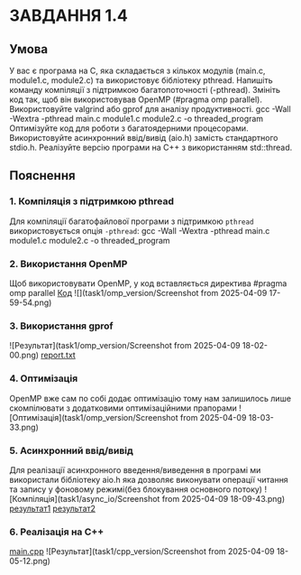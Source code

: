 # ЗАВДАННЯ 1.4 
## Умова 
У вас є програма на C, яка складається з кількох модулів (main.c, module1.c, module2.c) та використовує бібліотеку pthread.
Напишіть команду компіляції з підтримкою багатопоточності (-pthread).
Змініть код так, щоб він використовував OpenMP (#pragma omp parallel).
Використовуйте valgrind або gprof для аналізу продуктивності.
gcc -Wall -Wextra -pthread main.c module1.c module2.c -o threaded_program
Оптимізуйте код для роботи з багатоядерними процесорами.
Використовуйте асинхронний ввід/вивід (aio.h) замість стандартного stdio.h.
Реалізуйте версію програми на C++ з використанням std::thread.

## Пояснення 
### 1. Компіляція з підтримкою pthread
Для компіляції багатофайлової програми з підтримкою `pthread` використовується опція `-pthread`: gcc -Wall -Wextra -pthread main.c module1.c module2.c -o threaded_program

### 2. Використання OpenMP
Щоб використовувати OpenMP, у код вставляється директива #pragma omp parallel
[Код](task1/omp_version/main.c)
![](task1/omp_version/Screenshot from 2025-04-09 17-59-54.png)

### 3. Використання gprof
![Результат](task1/omp_version/Screenshot from 2025-04-09 18-02-00.png)
[report.txt](task1/omp_version/report.txt)

### 4. Оптимізація 
OpenMP вже сам по собі додає оптимізацію тому нам залишилось лише скомпілювати з додатковими оптимізаційними прапорами
![Оптимізація](task1/omp_version/Screenshot from 2025-04-09 18-03-33.png)

### 5. Асинхронний ввід/вивід
Для реалізації асинхронного введення/виведення в програмі ми використали бібліотеку aio.h
яка дозволяє виконувати операції читання та запису у фоновому режимі(без блокування основного потоку)
![Компіляція](task1/async_io/Screenshot from 2025-04-09 18-09-43.png)
[результат1](task1/async_io/module1_output.txt)
[результат2](task1/async_io/module2_output.txt)

### 6. Реалізація на C++
[main.cpp](task1/cpp_version/main.cpp)
![Результат](task1/cpp_version/Screenshot from 2025-04-09 18-05-12.png)
